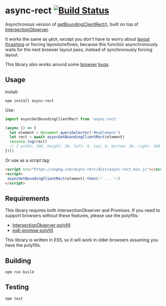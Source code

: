 async-rect [![Build Status](https://travis-ci.org/nolanlawson/async-rect.svg?branch=master)](https://travis-ci.org/nolanlawson/async-rect)
====

Asynchronous version of [getBoundingClientRect()](https://developer.mozilla.org/en-US/docs/Web/API/Element/getBoundingClientRect), built on top of [IntersectionObserver](https://www.w3.org/TR/intersection-observer/).

It works the same as `gBCR`, except you don't have to worry about [layout thrashing](https://developers.google.com/web/fundamentals/performance/rendering/avoid-large-complex-layouts-and-layout-thrashing) or forcing layouts/reflows, because this function asynchronously waits for the next browser layout pass, instead of synchronously forcing layout.

This library also works around some [browser](https://bugs.chromium.org/p/chromium/issues/detail?id=737228) [bugs](https://developer.microsoft.com/en-us/microsoft-edge/platform/issues/14141398/).

Usage
----

Install:

    npm install async-rect

Use:

```js
import asyncGetBoundingClientRect from 'async-rect'

(async () => {
  let element = document.querySelector('#myElement')
  let rect = await asyncGetBoundingClientRect(element)
  console.log(rect)
  // { width: 100, height: 50, left: 0, top: 0, bottom: 50, right: 100 }
})()
```

Or use as a script tag:

```html
<script src="https://unpkg.com/async-rect/dist/async-rect.min.js"></script>
<script>
 asyncGetBoundingClientRect(element).then(/* ... */)
</script>
```

Requirements
----

This library requires both IntersectionObserver and Promises. If you need to support browsers without these features, please use the polyfills:

- [IntersectionObserver polyfill](https://github.com/w3c/IntersectionObserver/tree/master/polyfill)
- [es6-promise polyfill](https://github.com/stefanpenner/es6-promise)

This library is written in ES5, so it will work in older browsers assuming you have the polyfills.

Building
---

    npm run build

Testing
----

    npm test